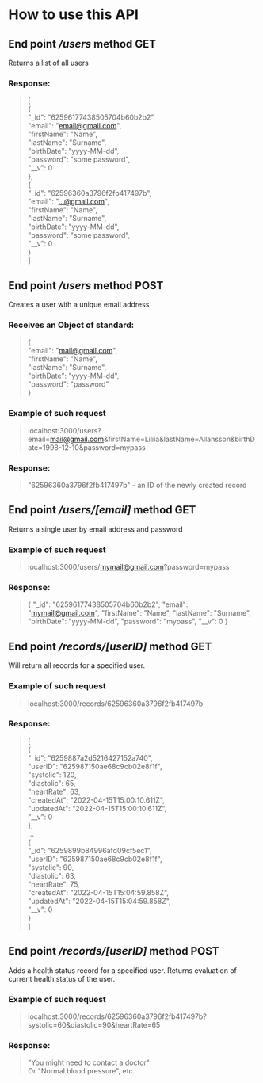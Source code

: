 # How to use this API <br>

## End point */users* method GET<br>

Returns a list of all users<br>

### Response:<br>
>[<br>
>    {<br>
>        "_id": "62596177438505704b60b2b2",<br>
>        "email": "email@gmail.com",<br>
>        "firstName": "Name",<br>
>        "lastName": "Surname",<br>
>        "birthDate": "yyyy-MM-dd",<br>
>        "password": "some password",<br>
>        "__v": 0<br>
>    },<br>
>    {<br>
>        "_id": "62596360a3796f2fb417497b",<br>
>        "email": "...@gmail.com",<br>
>        "firstName": "Name",<br>
>        "lastName": "Surname",<br>
>        "birthDate": "yyyy-MM-dd",<br>
>        "password": "some password",<br>
>        "__v": 0<br>
>    }<br>
>]<br>

## End point */users* method POST<br>

Creates a user with a unique email address<br>

### Receives an Object of standard:<br>

>    {<br>
>        "email": "mail@gmail.com",<br>
>        "firstName": "Name",<br>
>        "lastName": "Surname",<br>
>        "birthDate": "yyyy-MM-dd",<br>
>        "password": "password"<br>
>    }<br>

### Example of such request<br>
>localhost:3000/users?email=mail@gmail.com&firstName=Liliia&lastName=Allansson&birthDate=1998-12-10&password=mypass <br>

### Response:<br>
>"62596360a3796f2fb417497b"   - an ID of the newly created record<br>


## End point */users/[email]* method GET<br>

Returns a single user by email address and password<br>

### Example of such request<br>

>localhost:3000/users/mymail@gmail.com?password=mypass<br>

### Response:<br>
>{
>    "_id": "62596177438505704b60b2b2",
>    "email": "mymail@gmail.com",
>    "firstName": "Name",
>    "lastName": "Surname",
>    "birthDate": "yyyy-MM-dd",
>    "password": "mypass",
>    "__v": 0
>}

## End point */records/[userID]* method GET<br>

Will return all records for a specified user.<br>

### Example of such request<br>

>localhost:3000/records/62596360a3796f2fb417497b<br>

### Response:<br>
>[<br>
>    {<br>
>        "_id": "6259887a2d5216427152a740",<br>
>        "userID": "625987150ae68c9cb02e8f1f",<br>
>        "systolic": 120,<br>
>        "diastolic": 65,<br>
>        "heartRate": 63,<br>
>        "createdAt": "2022-04-15T15:00:10.611Z",<br>
>        "updatedAt": "2022-04-15T15:00:10.611Z",<br>
>        "__v": 0<br>
>    },<br>
>   ...<br>
>    {<br>
>        "_id": "6259899b84996afd09cf5ec1",<br>
>        "userID": "625987150ae68c9cb02e8f1f",<br>
>        "systolic": 90,<br>
>        "diastolic": 63,<br>
>        "heartRate": 75,<br>
>        "createdAt": "2022-04-15T15:04:59.858Z",<br>
>        "updatedAt": "2022-04-15T15:04:59.858Z",<br>
>        "__v": 0<br>
>    }<br>
>]<br>

## End point */records/[userID]* method POST<br>

Adds a health status record for a specified user. Returns evaluation of current health status of the user.<br>

### Example of such request<br>

>localhost:3000/records/62596360a3796f2fb417497b?systolic=60&diastolic=90&heartRate=65<br>

### Response:<br>
>"You might need to contact a doctor" <br>
>Or "Normal blood pressure", etc.<br>